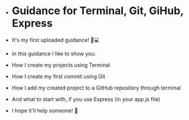 - # Guidance for Terminal, Git, GiHub, Express
- It's my first uploaded guidance! 🙋💻
- In this guidance I like to show you: 
- How I create my projects using Terminal 
- How I create my first commit using Git
- How I add my created project to a GitHub repository through terminal
- And what to start with, if you use Express (in your app.js file)

- I hope it'll help someone! 🌿
